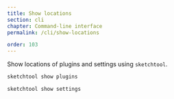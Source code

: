 ```yaml
---
title: Show locations
section: cli
chapter: Command-line interface
permalink: /cli/show-locations

order: 103
---
```


Show locations of plugins and settings using `sketchtool`.

```sh
sketchtool show plugins
```

```sh
sketchtool show settings
```
